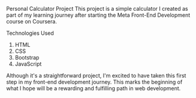 Personal Calculator Project
This project is a simple calculator I created as part of my learning journey after starting the Meta Front-End Development course on Coursera.

Technologies Used
1. HTML
2. CSS
3. Bootstrap
4. JavaScript
  
Although it's a straightforward project, I'm excited to have taken this first step in my front-end development journey. This marks the beginning of what I hope will be a rewarding and fulfilling path in web development.


